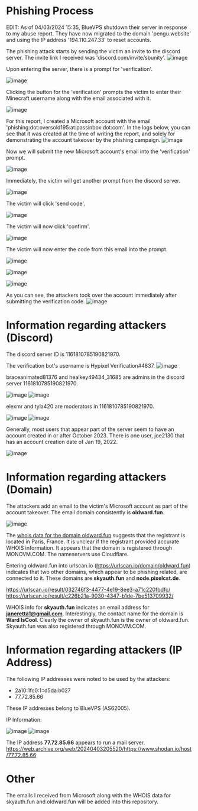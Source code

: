 # Phishing Process

EDIT:
As of 04/03/2024 15:35, BlueVPS shutdown their server in response to my abuse report. They have now migrated to the domain 'pengu.website' and using the IP address '194.110.247.33' to reset accounts.

The phishing attack starts by sending the victim an invite to the discord server. The invite link I received was 'discord.com/invite/sbunity'.
![image](https://github.com/laserlamp109/Skyblock-Unity-Discord-Phishing/assets/165952486/003ebea9-b905-4a7e-a16c-e4e7e57f2fda)

Upon entering the server, there is a prompt for 'verification'. 

![image](https://github.com/laserlamp109/Skyblock-Unity-Discord-Phishing/assets/165952486/6c30e1ec-8e06-4775-85f8-2cd2173dcac5)

Clicking the button for the 'verification' prompts the victim to enter their Minecraft username along with the email associated with it.

![image](https://github.com/laserlamp109/Skyblock-Unity-Discord-Phishing/assets/165952486/97fd40b4-dde3-40a9-b732-26118613b0dc)

For this report, I created a Microsoft account with the email 'phishing:dot:oversold195:at:passinbox:dot:com'. In the logs below, you can see that it was created at the time of writing the report, and solely for demonstrating the account takeover by the phishing campaign.
![image](https://github.com/laserlamp109/Skyblock-Unity-Discord-Phishing/assets/165952486/49ce940d-1bc4-4c90-be39-91020322dd6b)

Now we will submit the new Microsoft account's email into the 'verification' prompt.

![image](https://github.com/laserlamp109/Skyblock-Unity-Discord-Phishing/assets/165952486/41a79533-06c1-4954-95b8-44d2e3f1e85b)

Immediately, the victim will get another prompt from the discord server.

![image](https://github.com/laserlamp109/Skyblock-Unity-Discord-Phishing/assets/165952486/e9beff2a-a01d-4285-a462-13d08dc01c3c)

The victim will click 'send code'.

![image](https://github.com/laserlamp109/Skyblock-Unity-Discord-Phishing/assets/165952486/f901e855-5241-460e-ad87-a8d72949cb21)

The victim will now click 'confirm'.

![image](https://github.com/laserlamp109/Skyblock-Unity-Discord-Phishing/assets/165952486/ee77e630-ff2d-47d2-99a4-c09bdd1d19e1)

The victim will now enter the code from this email into the prompt.

![image](https://github.com/laserlamp109/Skyblock-Unity-Discord-Phishing/assets/165952486/f8369a17-3a60-4934-9e8b-ecf759b01d0c)

![image](https://github.com/laserlamp109/Skyblock-Unity-Discord-Phishing/assets/165952486/571e4227-4296-4083-8fa0-d65c2d6af5aa)

![image](https://github.com/laserlamp109/Skyblock-Unity-Discord-Phishing/assets/165952486/bee8264f-94e5-4133-94fc-2c6912b58913)

As you can see, the attackers took over the account immediately after submitting the verification code.
![image](https://github.com/laserlamp109/Skyblock-Unity-Discord-Phishing/assets/165952486/275e7b20-169d-401d-8d93-8cc031a5cae6)

# Information regarding attackers (Discord)

The discord server ID is 1161810785190821970.

The verification bot's username is Hypixel Verification#4837.
![image](https://github.com/laserlamp109/Skyblock-Unity-Discord-Phishing/assets/165952486/04de9117-749d-4a7a-a570-7a4cafb7bf48)

braceanimated81376 and healkey49434_31685 are admins in the discord server 1161810785190821970.

![image](https://github.com/laserlamp109/Skyblock-Unity-Discord-Phishing/assets/165952486/42d22c91-fe98-4ba2-b733-df735bc9c792)
![image](https://github.com/laserlamp109/Skyblock-Unity-Discord-Phishing/assets/165952486/62c20187-7ddd-4255-a14c-4870b9d0f41f)

elexmr and tyla420 are moderators in 1161810785190821970.

![image](https://github.com/laserlamp109/Skyblock-Unity-Discord-Phishing/assets/165952486/385a6f08-f9cf-4d8d-8bbf-2ad28227e622)
![image](https://github.com/laserlamp109/Skyblock-Unity-Discord-Phishing/assets/165952486/6210d71d-2fd1-4059-a2a8-63804467e7c1)

Generally, most users that appear part of the server seem to have an account created in or after October 2023.
There is one user, joe2130 that has an account creation date of Jan 19, 2022.

![image](https://github.com/laserlamp109/Skyblock-Unity-Discord-Phishing/assets/165952486/6178946e-d8a0-4090-a433-9abbec524358)

# Information regarding attackers (Domain)

The attackers add an email to the victim's Microsoft account as part of the account takeover. The email domain consistently is **oldward.fun**.

![image](https://github.com/laserlamp109/Skyblock-Unity-Discord-Phishing/assets/165952486/e90ef6e3-b4ed-4041-83ea-29ead28ea159)

The [whois data for the domain oldward.fun](https://github.com/laserlamp109/Skyblock-Unity-Discord-Phishing/blob/main/oldward.fun%20whois.txt) suggests that the registrant is located in Paris, France. It is unclear if the registrant provided accurate WHOIS information. It appears that the domain is registered through MONOVM.COM. The nameservers use Cloudflare.

Entering oldward.fun into urlscan.io (https://urlscan.io/domain/oldward.fun) indicates that two other domains, which appear to be phishing related, are connected to it. These domains are **skyauth.fun** and **node.pixelcst.de**.

https://urlscan.io/result/032746f3-4477-4e19-8ee3-a71c220fbdfc/
https://urlscan.io/result/c226b21a-9030-4347-b1de-7be513709932/

WHOIS info for **skyauth.fun** indicates an email address for **janeretta1@gmail.com**. Interestingly, the contact name for the domain is **Ward IsCool**. Clearly the owner of skyauth.fun is the owner of oldward.fun. Skyauth.fun was also registered through MONOVM.COM.

# Information regarding attackers (IP Address)

The following IP addresses were noted to be used by the attackers:
* 2a10:1fc0:1::d5da:b027
* 77.72.85.66

These IP addresses belong to BlueVPS (AS62005).

IP Information:

![image](https://github.com/laserlamp109/Skyblock-Unity-Discord-Phishing/assets/165952486/9d10b282-82ae-4098-8153-dc56c30a532d)
![image](https://github.com/laserlamp109/Skyblock-Unity-Discord-Phishing/assets/165952486/f0cb152d-17bb-4cac-b7c5-fd0d1a8f340b)

The IP address **77.72.85.66** appears to run a mail server. 
https://web.archive.org/web/20240403205520/https://www.shodan.io/host/77.72.85.66

# Other

The emails I received from Microsoft along with the WHOIS data for skyauth.fun and oldward.fun will be added into this repository.
